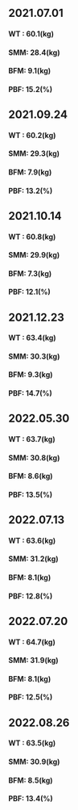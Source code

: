 ## 2021.07.01
#### WT : 60.1(kg)
#### SMM: 28.4(kg)
#### BFM:  9.1(kg)
#### PBF: 15.2(%)

## 2021.09.24
#### WT : 60.2(kg)
#### SMM: 29.3(kg)
#### BFM:  7.9(kg)
#### PBF: 13.2(%)

## 2021.10.14
#### WT : 60.8(kg)
#### SMM: 29.9(kg)
#### BFM:  7.3(kg)
#### PBF: 12.1(%)

## 2021.12.23
#### WT : 63.4(kg)
#### SMM: 30.3(kg)
#### BFM:  9.3(kg)
#### PBF: 14.7(%)

## 2022.05.30
#### WT : 63.7(kg)
#### SMM: 30.8(kg)
#### BFM:  8.6(kg)
#### PBF: 13.5(%)

## 2022.07.13
#### WT : 63.6(kg)
#### SMM: 31.2(kg)
#### BFM:  8.1(kg)
#### PBF: 12.8(%)

## 2022.07.20
#### WT : 64.7(kg)
#### SMM: 31.9(kg)
#### BFM:  8.1(kg)
#### PBF: 12.5(%)

## 2022.08.26
#### WT : 63.5(kg)
#### SMM: 30.9(kg)
#### BFM:  8.5(kg)
#### PBF: 13.4(%)
